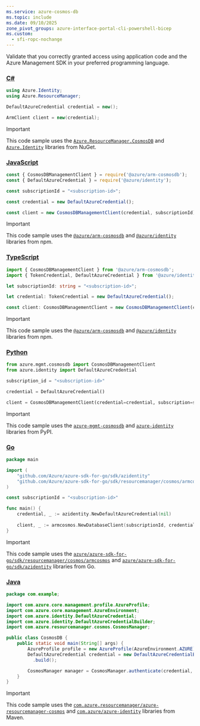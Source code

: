 ```yaml
---
ms.service: azure-cosmos-db
ms.topic: include
ms.date: 09/10/2025
zone_pivot_groups: azure-interface-portal-cli-powershell-bicep
ms.custom:
  - sfi-ropc-nochange
---
```


Validate that you correctly granted access using application code and the Azure Management SDK in your preferred programming language.

### [C#](#tab/csharp)

```csharp
using Azure.Identity;
using Azure.ResourceManager;

DefaultAzureCredential credential = new();

ArmClient client = new(credential);
```

> [!IMPORTANT]
> This code sample uses the [`Azure.ResourceManager.CosmosDB`](https://www.nuget.org/packages/Azure.ResourceManager.CosmosDB) and [`Azure.Identity`](https://www.nuget.org/packages/Azure.Identity) libraries from NuGet.

### [JavaScript](#tab/javascript)

```javascript
const { CosmosDBManagementClient } = require('@azure/arm-cosmosdb');
const { DefaultAzureCredential } = require('@azure/identity');

const subscriptionId = "<subscription-id>";

const credential = new DefaultAzureCredential();

const client = new CosmosDBManagementClient(credential, subscriptionId);
```

> [!IMPORTANT]
> This code sample uses the [`@azure/arm-cosmosdb`](https://www.npmjs.com/package/@azure/arm-cosmosdb) and [`@azure/identity`](https://www.npmjs.com/package/@azure/identity) libraries from npm.

### [TypeScript](#tab/typescript)

```typescript
import { CosmosDBManagementClient } from '@azure/arm-cosmosdb';
import { TokenCredential, DefaultAzureCredential } from '@azure/identity';

let subscriptionId: string = "<subscription-id>";

let credential: TokenCredential = new DefaultAzureCredential();

const client: CosmosDBManagementClient = new CosmosDBManagementClient(credential, subscriptionId);
```

> [!IMPORTANT]
> This code sample uses the [`@azure/arm-cosmosdb`](https://www.npmjs.com/package/@azure/arm-cosmosdb) and [`@azure/identity`](https://www.npmjs.com/package/@azure/identity) libraries from npm.

### [Python](#tab/python)

```python
from azure.mgmt.cosmosdb import CosmosDBManagementClient
from azure.identity import DefaultAzureCredential

subscription_id = "<subscription-id>"

credential = DefaultAzureCredential()

client = CosmosDBManagementClient(credential=credential, subscription=subscription_id)
```

> [!IMPORTANT]
> This code sample uses the [`azure-mgmt-cosmosdb`](https://pypi.org/project/azure-mgmt-cosmosdb/) and [`azure-identity`](https://pypi.org/project/azure-identity/) libraries from PyPI.

### [Go](#tab/go)

```go
package main

import (
    "github.com/Azure/azure-sdk-for-go/sdk/azidentity"
    "github.com/Azure/azure-sdk-for-go/sdk/resourcemanager/cosmos/armcosmos"
)

const subscriptionId = "<subscription-id>"

func main() {
    credential, _ := azidentity.NewDefaultAzureCredential(nil)
    
    client, _ := armcosmos.NewDatabaseClient(subscriptionId, credential, nil)
}
```

> [!IMPORTANT]
> This code sample uses the [`azure/azure-sdk-for-go/sdk/resourcemanager/cosmos/armcosmos`](https://pkg.go.dev/github.com/Azure/azure-sdk-for-go/sdk/resourcemanager/cosmos/armcosmos) and [`azure/azure-sdk-for-go/sdk/azidentity`](https://pkg.go.dev/github.com/Azure/azure-sdk-for-go/sdk/azidentity) libraries from Go.

### [Java](#tab/java)

```java
package com.example;

import com.azure.core.management.profile.AzureProfile;
import com.azure.core.management.AzureEnvironment;
import com.azure.identity.DefaultAzureCredential;
import com.azure.identity.DefaultAzureCredentialBuilder;
import com.azure.resourcemanager.cosmos.CosmosManager;

public class CosmosDB {
    public static void main(String[] args) {
        AzureProfile profile = new AzureProfile(AzureEnvironment.AZURE);
        DefaultAzureCredential credential = new DefaultAzureCredentialBuilder()
          .build();

        CosmosManager manager = CosmosManager.authenticate(credential, profile);
    }
}
```

> [!IMPORTANT]
> This code sample uses the [`com.azure.resourcemanager/azure-resourcemanager-cosmos`](https://mvnrepository.com/artifact/com.azure.resourcemanager/azure-resourcemanager-cosmos) and [`com.azure/azure-identity`](https://mvnrepository.com/artifact/com.azure/azure-identity) libraries from Maven.
